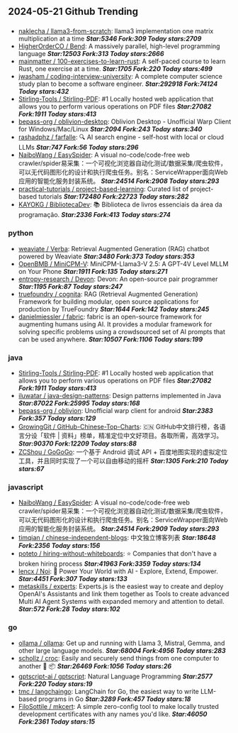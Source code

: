 ## 2024-05-21 Github Trending

### 
* [naklecha / llama3-from-scratch](https://github.com/naklecha/llama3-from-scratch): llama3 implementation one matrix multiplication at a time ***Star:5346 Fork:309 Today stars:2709***
* [HigherOrderCO / Bend](https://github.com/HigherOrderCO/Bend): A massively parallel, high-level programming language ***Star:12503 Fork:313 Today stars:2666***
* [mainmatter / 100-exercises-to-learn-rust](https://github.com/mainmatter/100-exercises-to-learn-rust): A self-paced course to learn Rust, one exercise at a time. ***Star:1705 Fork:220 Today stars:499***
* [jwasham / coding-interview-university](https://github.com/jwasham/coding-interview-university): A complete computer science study plan to become a software engineer. ***Star:292918 Fork:74124 Today stars:432***
* [Stirling-Tools / Stirling-PDF](https://github.com/Stirling-Tools/Stirling-PDF): #1 Locally hosted web application that allows you to perform various operations on PDF files ***Star:27082 Fork:1911 Today stars:413***
* [bepass-org / oblivion-desktop](https://github.com/bepass-org/oblivion-desktop): Oblivion Desktop - Unofficial Warp Client for Windows/Mac/Linux ***Star:2094 Fork:243 Today stars:340***
* [rashadphz / farfalle](https://github.com/rashadphz/farfalle): 🔍 AI search engine - self-host with local or cloud LLMs ***Star:747 Fork:56 Today stars:296***
* [NaiboWang / EasySpider](https://github.com/NaiboWang/EasySpider): A visual no-code/code-free web crawler/spider易采集：一个可视化浏览器自动化测试/数据采集/爬虫软件，可以无代码图形化的设计和执行爬虫任务。别名：ServiceWrapper面向Web应用的智能化服务封装系统。 ***Star:24514 Fork:2908 Today stars:293***
* [practical-tutorials / project-based-learning](https://github.com/practical-tutorials/project-based-learning): Curated list of project-based tutorials ***Star:172480 Fork:22723 Today stars:282***
* [KAYOKG / BibliotecaDev](https://github.com/KAYOKG/BibliotecaDev): 📚 Biblioteca de livros essenciais da área da programação. ***Star:2336 Fork:413 Today stars:274***

### python
* [weaviate / Verba](https://github.com/weaviate/Verba): Retrieval Augmented Generation (RAG) chatbot powered by Weaviate ***Star:3480 Fork:373 Today stars:353***
* [OpenBMB / MiniCPM-V](https://github.com/OpenBMB/MiniCPM-V): MiniCPM-Llama3-V 2.5: A GPT-4V Level MLLM on Your Phone ***Star:1911 Fork:135 Today stars:271***
* [entropy-research / Devon](https://github.com/entropy-research/Devon): Devon: An open-source pair programmer ***Star:1195 Fork:87 Today stars:247***
* [truefoundry / cognita](https://github.com/truefoundry/cognita): RAG (Retrieval Augmented Generation) Framework for building modular, open source applications for production by TrueFoundry ***Star:1644 Fork:142 Today stars:245***
* [danielmiessler / fabric](https://github.com/danielmiessler/fabric): fabric is an open-source framework for augmenting humans using AI. It provides a modular framework for solving specific problems using a crowdsourced set of AI prompts that can be used anywhere. ***Star:10507 Fork:1106 Today stars:199***

### java
* [Stirling-Tools / Stirling-PDF](https://github.com/Stirling-Tools/Stirling-PDF): #1 Locally hosted web application that allows you to perform various operations on PDF files ***Star:27082 Fork:1911 Today stars:413***
* [iluwatar / java-design-patterns](https://github.com/iluwatar/java-design-patterns): Design patterns implemented in Java ***Star:87022 Fork:25995 Today stars:168***
* [bepass-org / oblivion](https://github.com/bepass-org/oblivion): Unofficial warp client for android ***Star:2383 Fork:357 Today stars:129***
* [GrowingGit / GitHub-Chinese-Top-Charts](https://github.com/GrowingGit/GitHub-Chinese-Top-Charts): 🇨🇳 GitHub中文排行榜，各语言分设「软件 | 资料」榜单，精准定位中文好项目。各取所需，高效学习。 ***Star:90370 Fork:12209 Today stars:88***
* [ZCShou / GoGoGo](https://github.com/ZCShou/GoGoGo): 一个基于 Android 调试 API + 百度地图实现的虚拟定位工具，并且同时实现了一个可以自由移动的摇杆 ***Star:1305 Fork:210 Today stars:67***

### javascript
* [NaiboWang / EasySpider](https://github.com/NaiboWang/EasySpider): A visual no-code/code-free web crawler/spider易采集：一个可视化浏览器自动化测试/数据采集/爬虫软件，可以无代码图形化的设计和执行爬虫任务。别名：ServiceWrapper面向Web应用的智能化服务封装系统。 ***Star:24514 Fork:2909 Today stars:293***
* [timqian / chinese-independent-blogs](https://github.com/timqian/chinese-independent-blogs): 中文独立博客列表 ***Star:18648 Fork:2356 Today stars:156***
* [poteto / hiring-without-whiteboards](https://github.com/poteto/hiring-without-whiteboards): ⭐️ Companies that don't have a broken hiring process ***Star:41963 Fork:3359 Today stars:134***
* [lencx / Noi](https://github.com/lencx/Noi): 🚀 Power Your World with AI - Explore, Extend, Empower. ***Star:4451 Fork:307 Today stars:133***
* [metaskills / experts](https://github.com/metaskills/experts): Experts.js is the easiest way to create and deploy OpenAI's Assistants and link them together as Tools to create advanced Multi AI Agent Systems with expanded memory and attention to detail. ***Star:572 Fork:28 Today stars:102***

### go
* [ollama / ollama](https://github.com/ollama/ollama): Get up and running with Llama 3, Mistral, Gemma, and other large language models. ***Star:68004 Fork:4956 Today stars:283***
* [schollz / croc](https://github.com/schollz/croc): Easily and securely send things from one computer to another 🐊 📦 ***Star:26469 Fork:1056 Today stars:26***
* [gptscript-ai / gptscript](https://github.com/gptscript-ai/gptscript): Natural Language Programming ***Star:2577 Fork:220 Today stars:19***
* [tmc / langchaingo](https://github.com/tmc/langchaingo): LangChain for Go, the easiest way to write LLM-based programs in Go ***Star:3289 Fork:457 Today stars:18***
* [FiloSottile / mkcert](https://github.com/FiloSottile/mkcert): A simple zero-config tool to make locally trusted development certificates with any names you'd like. ***Star:46050 Fork:2361 Today stars:15***
